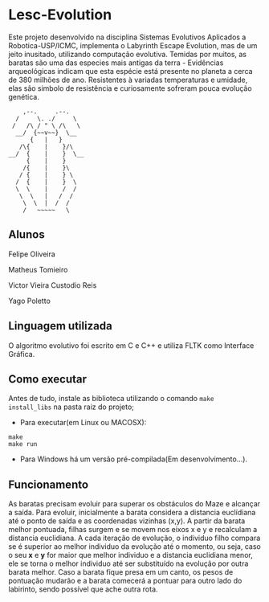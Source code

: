 # Lesc-Evolution
Este projeto desenvolvido na disciplina Sistemas Evolutivos Aplicados a Robotica-USP/ICMC, implementa o Labyrinth Escape Evolution, mas de um jeito inusitado, utilizando computação evolutiva. Temidas por muitos, as baratas são uma das especies mais antigas da terra - Evidências arqueológicas indicam que esta espécie está presente no planeta a cerca de 380 milhões de ano. Resistentes à variadas temperaturas e umidade, elas são simbolo de resistência e curiosamente sofreram pouca evolução genética. 

        ,--.     .--. 
      /     \. ./     \ 
	 /   /\ / " \ /\   \
      __/  {~~v~~}  \__  
          {   |   }      
       /\{    |    }/\    
    __/  {    |    }  \__   
         {    |    }      
        /{    |    }\     
       / {    |    } \    
      /  {    |    }  \   
      \  \    |    /  /   
       \  \   |   /  /    
        \  \  |  /  /     
        /   ~~~~~   \     

## Alunos
Felipe Oliveira

Matheus Tomieiro

Victor Vieira Custodio Reis

Yago Poletto

## Linguagem utilizada

 O algoritmo evolutivo foi escrito em C e C++ e utiliza FLTK como Interface Gráfica.

 ## Como executar
 Antes de tudo, instale as biblioteca utilizando o comando <code>make install_libs</code> na pasta raiz do projeto;
 
 - Para executar(em Linux ou MACOSX):
 ```shell
make
make run
 ```
 - Para Windows há um versão pré-compilada(Em desenvolvimento...).
 
## Funcionamento
As baratas precisam evoluir para superar os obstáculos do Maze e alcançar a saída. Para evoluir, inicialmente a barata considera a distancia euclídiana até o ponto de saída e as coordenadas vizinhas (x,y). A partir da barata melhor pontuada, filhas surgem e se movem nos eixos x e y e recalculam a distancia euclidiana. A cada iteração de evolução, o individuo filho compara se é superior ao melhor individuo da evolução até o momento, ou seja, caso o seu **x** e **y** for maior que melhor individuo e a distancia euclidiana menor, ele se torna o melhor individuo até ser substituído na evolução por outra barata melhor. Caso a barata fique presa em um canto, os pesos de pontuação mudarão e a barata comecerá a pontuar para outro lado do labirinto, sendo possível que ache outra rota.
